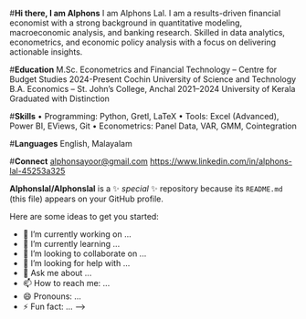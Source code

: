 #**Hi there, I am Alphons**
I am Alphons Lal. I am a results-driven financial economist with a strong background in quantitative modeling, macroeconomic
analysis, and banking research. Skilled in data analytics, econometrics, and economic policy analysis
with a focus on delivering actionable insights.

#**Education**
M.Sc. Econometrics and Financial Technology – Centre for Budget Studies 2024-Present
Cochin University of Science and Technology
B.A. Economics – St. John’s College, Anchal 2021–2024
University of Kerala
Graduated with Distinction

#**Skills**
• Programming: Python, Gretl, LaTeX
• Tools: Excel (Advanced), Power BI, EViews, Git
• Econometrics: Panel Data, VAR, GMM, Cointegration

#**Languages**
English, Malayalam

#**Connect**
alphonsayoor@gmail.com
https://www.linkedin.com/in/alphons-lal-45253a325

**Alphonslal/Alphonslal** is a ✨ _special_ ✨ repository because its `README.md` (this file) appears on your GitHub profile.

Here are some ideas to get you started:

- 🔭 I’m currently working on ...
- 🌱 I’m currently learning ...
- 👯 I’m looking to collaborate on ...
- 🤔 I’m looking for help with ...
- 💬 Ask me about ...
- 📫 How to reach me: ...
- 😄 Pronouns: ...
- ⚡ Fun fact: ...
-->
